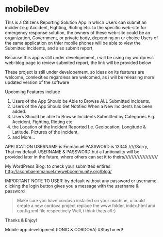# mobileDev
This is a Citizens Reporting Solution App in which Users can submit an incident e.g Accident, Fighting, Rioting etc. to the specific web-site for emergency response solution, the owners of these web-site could be an organization, Government, or private body, depending on ur choice
Users of the same application on thier mobile phones will be able to view the Submitted Incidents, and also submit report,

Because this app is still under developement, i will be using my wordpress web-blog page to review submited report, the link will be provided below

These project is still under developement,
 so ideas on its features are welcome, comlexities regardless are welcomed, as i will be releasing more updated version of the software
 
 Upcoming Features include
 
1. Users of the App Should be Able to Browse ALL Submitted Incidents.
2. Users of the App Should Get Notified When a New Incidents has been added.
3. Users Should be able to Browse Incidents Submitted by Categories E.g. Accident, Fighting, Rioting etc.
4. the Location of the Incident Reported I.e. Geolocation, Longitude & Latitude.
   Pictures of the Incident.
5. and More...


APPLICATION USERNAME is Emmanuel
PASSWORD is 12345
/////Sorry, That my default USERNAME & PASSWORD but a funtionality will be provided later in the future, where others can set it to theirs//////////////////////

My WordPress Blog: to check your submitted entires: http://asombaemmanuel.mywebcommunity.org/blog/

IMPORTANT NOTE TO USER!
by default without any password or username, 
clicking the login button gives you a message with the username & password 

>Make sure you have cordova installed on your machine,
> u could create a new cordova project
> replace the www folder, index.html and config.xml file respectively 
> Well, i think thats all :)

Thanks & Enjoy!

Mobile app development (IONIC & CORDOVA)
#StayTuned!


